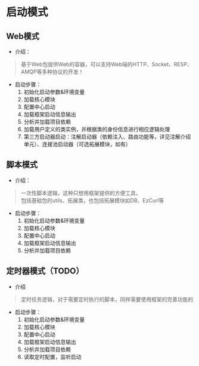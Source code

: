# 启动模式
## Web模式
* 介绍：
> 基于Web包提供Web的容器，可以支持Web端的HTTP、Socket、RESP、AMQP等多种协议的开发！
* 启动步骤：
  1. 初始化启动参数&环境变量
  2. 加载核心模块
  3. 配置中心启动
  4. 加载框架启动信息输出
  5. 分析并加载项目依赖
  5. 加载用户定义的类实例，并根据类的身份信息进行相应逻辑处理
  6. 第三方启动器启动：注解启动器（依赖注入、路由功能等，详见注解介绍单元）、连接池启动器（可选拓展模块，如有）
## 脚本模式
* 介绍：
> 一次性脚本逻辑，这种只想用框架提供的方便工具，
> <br/>
> 包括基础包的utils、拓展类，也包括拓展模块如DB、EzCurl等
* 启动步骤：
  1. 初始化启动参数&环境变量
  2. 加载核心模块
  3. 配置中心启动
  4. 加载框架启动信息输出
  5. 分析并加载项目依赖
## 定时器模式（TODO）
* 介绍
> 定时任务逻辑，对于需要定时执行的脚本，同样需要使用框架的完善功能的
* 启动步骤：
  1. 初始化启动参数&环境变量
  2. 加载核心模块
  3. 配置中心启动
  4. 加载框架启动信息输出
  5. 分析并加载项目依赖
  6. 读取定时配置，监听启动

